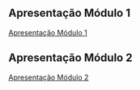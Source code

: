 ## Apresentação Módulo 1

[Apresentação Módulo 1](https://youtu.be/J68yiBu_BsI)

## Apresentação Módulo 2

[Apresentação Módulo 2](https://unbbr-my.sharepoint.com/:v:/g/personal/190111836_aluno_unb_br/EXGqXnMEcM5Oqg4ancnxnI4BigHYadkww0GFIXP7GvE06Q?e=1ES9hc)
